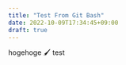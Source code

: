 ```yaml
---
title: "Test From Git Bash"
date: 2022-10-09T17:34:45+09:00
draft: true
---
```


hogehoge :paintbrush:
test
